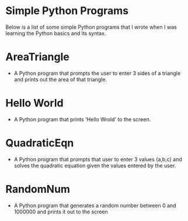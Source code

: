 # Simple Python Programs
Below is a list of some simple Python programs that I wrote when I was learning the Python basics and its syntax.

# AreaTriangle
- A Python program that prompts the user to enter 3 sides of a triangle and prints out the area of that triangle.

# Hello World
- A Python program that prints 'Hello Wrold' to the screen.

# QuadraticEqn
- A Python program that prompts that user to enter 3 values (a,b,c) and solves the quadratic equation given the values entered by the user.

# RandomNum
- A Python program that generates a random number between 0 and 1000000 and prints it out to the screen

# 

